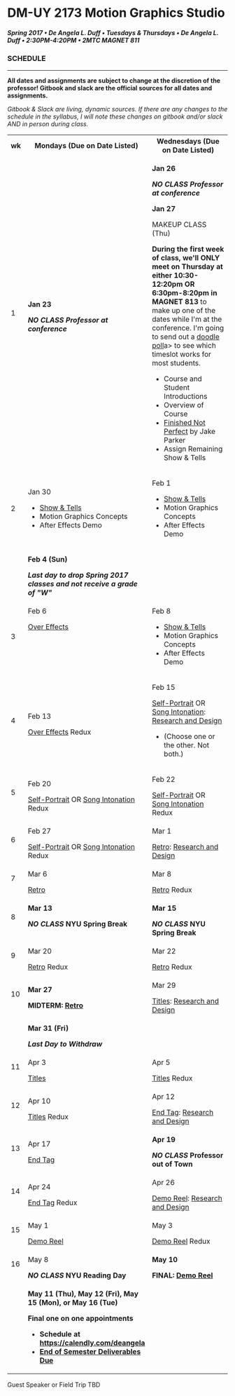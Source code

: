 # DM-UY 2173 Motion Graphics Studio
##### Spring 2017 • De Angela L. Duff • Tuesdays &amp; Thursdays • De Angela L. Duff • 2:30PM-4:20PM • 2MTC MAGNET 811

### SCHEDULE

---

**All dates and assignments are subject to change at the discretion of the professor! Gitbook and slack are the official sources for all dates and assignments.**

*Gitbook &amp; Slack are living, dynamic sources. If there are any changes to the schedule in the syllabus, I will note these changes on gitbook and/or slack AND in person during class.*

<table>
<tr>
<th width="4%">wk</th>
<th width="48%">Mondays (Due on Date Listed)</th>
<th width="48%">Wednesdays (Due on Date Listed)</th>
</tr>

<tr>
<td>1</td>
<td><strong><p>Jan 23</p><i>NO CLASS Professor at conference</i></strong></td>
<td><strong><p>Jan 26</p><i>NO CLASS Professor at conference</i></strong></p>
<p><strong>Jan 27</strong></p><p>MAKEUP CLASS (Thu) </p><p><strong>During the first week of class, we'll ONLY meet on Thursday at either 10:30-12:20pm OR 6:30pm-8:20pm in MAGNET 813</strong> to make up one of the dates while I'm at the conference. I'm going to send out a <a href="http://doodle.com/poll/p539a2aaez9p6s6r">doodle poll</a>a> to see which timeslot works for most students.</p>
<ul>
<li>Course and Student Introductions</li>
<li>Overview of Course</li>
<li><a href="https://www.youtube.com/watch?v=Q4vWXbOLmaE" target="_blank">Finished Not Perfect</a> by Jake Parker
<li>Assign Remaining Show &amp; Tells</li>
</ul></td>
</tr>

<tr>
<td>2</td>
<td><p>Jan 30</p>
<ul>
<li><a href="show_and_tells.md">Show &amp; Tells</a></li>
<li>Motion Graphics Concepts</li>
<li>After Effects Demo</li>
</ul></td>
<td valign="top"><p>Feb 1</p><ul>
<li><a href="show_and_tells.md">Show &amp; Tells</a></li>
<li>Motion Graphics Concepts</li>
<li>After Effects Demo</li>
</ul></td>
</tr>

<tr>
<td><td><strong><p>Feb 4 (Sun)</p><i>Last day to drop Spring 2017 classes and not receive a grade of "W"</i></strong></td><td></td>
</tr>

<tr>
<td>3</td>
<td valign="top"><p>Feb 6</p><a href="projects_overeffects.md">Over Effects</a></td>
<td valign="top"><p>Feb 8</p><ul>
<li><a href="show_and_tells.md">Show &amp; Tells</a></li>
<li>Motion Graphics Concepts</li>
<li>After Effects Demo</li>
</ul></td>
</tr>

<tr>
<td>4</td>
<td><p>Feb 13</p><a href="projects_overeffects.md">Over Effects</a> Redux</td>
<td valign="top"><p>Feb 15</p><a href="projects_self_portrait.md">Self-Portrait</a> OR <a href="projects_song_intonation.md">Song Intonation</a>: <a href="process_documentation.md">Research and Design</a> <ul><li>(Choose one or the other. Not both.)</li></ul></td>
</tr>

<tr>
<td>5</td>
<td><p>Feb 20</p><a href="projects_self_portrait.md">Self-Portrait</a> OR <a href="projects_song_intonation.md">Song Intonation</a> Redux</td>
<td><p>Feb 22</p><a href="projects_self_portrait.md">Self-Portrait</a> OR <a href="projects_song_intonation.md">Song Intonation</a> Redux</td>
</tr>

<tr>
<td>6</td>
<td><p>Feb 27</p><a href="projects_self_portrait.md">Self-Portrait</a> OR <a href="projects_song_intonation.md">Song Intonation</a> Redux</td>
<td><p>Mar 1</p><a href="projects_retro.md">Retro</a>: <a href="process_documentation.md">Research and Design</a></td>
</tr>

<td>7</td>
<td><p>Mar 6</p><a href="projects_retro.md">Retro</a></td>
<td><p>Mar 8</p><a href="projects_retro.md">Retro</a> Redux</td>
</tr>

<tr>
<tr>
<td>8</td>
<td valign="top"><strong><p>Mar 13</p><i>NO CLASS</i> NYU Spring Break</strong></td>
<td valign="top"><strong><p>Mar 15</p><i>NO CLASS</i> NYU Spring Break</strong></td>
</tr>

<tr>
<td>9</td>
<td><p>Mar 20</p><a href="projects_retro.md">Retro</a> Redux</td>
<td><p>Mar 22</p><a href="projects_retro.md">Retro</a> Redux</td>
</tr>



<tr>
<td>10</td>
<td><strong><p>Mar 27</p>MIDTERM: <a href="projects_retro.md">Retro</a></strong></td>
<td><p>Mar 29</p><a href="projects_titles.md">Titles</a>: <a href="process_documentation.md">Research and Design</a></td>
</tr>

<tr>
<td></td><td><strong><p>Mar 31 (Fri)</p><i>Last Day to Withdraw</i></strong></td><td></td>
</tr>

<tr>
<td>11</td>
<td><p>Apr 3</p><a href="projects_titles.md">Titles</a></td>
<td><p>Apr 5</p><a href="projects_titles.md">Titles</a> Redux</td>
</tr>
<tr>
<td>12</td>
<td><p>Apr 10</p><a href="projects_titles.md">Titles</a> Redux</td>
<td><p>Apr 12</p><a href="projects_endtag.md">End Tag</a>: <a href="process_documentation.md">Research and Design</a></td>
</tr>
<tr>
<td>13</td>
<td><p>Apr 17</p><a href="projects_endtag.md">End Tag</a></td>
<td><strong><p>Apr 19</p><i>NO CLASS</i> Professor out of Town</strong></td>
</tr>
<tr>
<td>14</td>
<td><p>Apr 24</p><a href="projects_endtag.md">End Tag</a> Redux</td>
<td><p>Apr 26</p><a href="projects_demoreel.md">Demo Reel</a>: <a href="process_documentation.md">Research and Design</a></td>
</tr>

<tr>
<td>15</td>
<td><p>May 1</p><a href="projects_demoreel.md">Demo Reel</a></td>
<td><p>May 3</p><a href="projects_demoreel.md">Demo Reel</a> Redux</td>
</tr>

<tr>
<td>16</td>
<td><p>May 8</p><strong><i>NO CLASS</i> NYU Reading Day</strong></td>
<td><strong><p>May 10</p>FINAL: <a href="projects_demo_reel.md">Demo Reel</a></strong></td>
</tr>

<tr>
<td></td>
<td><strong><p>May 11 (Thu), May 12 (Fri), May 15 (Mon), or May 16 (Tue)</p>Final one on one appointments
<ul>
<li>Schedule at <a href="https://calendly.com/deangela">https://calendly.com/deangela</a></li>
<li><a href="end_of_semester_deliverables.md">End of Semester Deliverables Due</a></li>
</ul></strong></td>
<td></td>
</tr>


</table>

Guest Speaker or Field Trip TBD